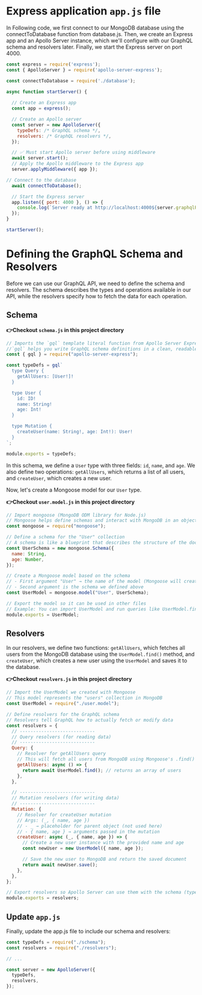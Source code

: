 # Express application `app.js` file

In Following code, we first connect to our MongoDB database using the connectToDatabase function from database.js. Then, we create an Express app and an Apollo Server instance, which we'll configure with our GraphQL schema and resolvers later. Finally, we start the Express server on port 4000.

```javascript
const express = require('express');
const { ApolloServer } = require('apollo-server-express');

const connectToDatabase = require('./database');

async function startServer() {
  
  // Create an Express app
  const app = express();

  // Create an Apollo server
  const server = new ApolloServer({
    typeDefs: /* GraphQL schema */,
    resolvers: /* GraphQL resolvers */,
  });

  // ✅ Must start Apollo server before using middleware
  await server.start();
  // Apply the Apollo middleware to the Express app
  server.applyMiddleware({ app });

// Connect to the database
  await connectToDatabase();

  // Start the Express server
  app.listen({ port: 4000 }, () => {
    console.log(`Server ready at http://localhost:4000${server.graphqlPath}`);
  });
}

startServer();
```

# Defining the GraphQL Schema and Resolvers

Before we can use our GraphQL API, we need to define the schema and resolvers. The schema describes the types and operations available in our API, while the resolvers specify how to fetch the data for each operation.

## Schema

**👉Checkout `schema.js` in this project directory**

```javascript
// Imports the `gql` template literal function from Apollo Server Express.
//`gql` helps you write GraphQL schema definitions in a clean, readable way.
const { gql } = require("apollo-server-express");

const typeDefs = gql`
  type Query {
    getAllUsers: [User!]!
  }

  type User {
    id: ID!
    name: String!
    age: Int!
  }

  type Mutation {
    createUser(name: String!, age: Int!): User!
  }
`;

module.exports = typeDefs;
```

In this schema, we define a `User` type with three fields: `id`, `name`, and `age`. We also define two operations: `getAllUsers`, which returns a list of all users, and `createUser`, which creates a new user.

Now, let's create a Mongoose model for our `User` type.

**👉Checkout `user.model.js` in this project directory**

```javascript
// Import mongoose (MongoDB ODM library for Node.js)
// Mongoose helps define schemas and interact with MongoDB in an object-oriented way
const mongoose = require("mongoose");

// Define a schema for the "User" collection
// A schema is like a blueprint that describes the structure of the documents in MongoDB
const UserSchema = new mongoose.Schema({
  name: String,
  age: Number,
});

// Create a Mongoose model based on the schema
// - First argument "User" → the name of the model (Mongoose will create a "users" collection in MongoDB)
// - Second argument is the schema we defined above
const UserModel = mongoose.model("User", UserSchema);

// Export the model so it can be used in other files
// Example: You can import UserModel and run queries like UserModel.find(), UserModel.create(), etc.
module.exports = UserModel;
```

## Resolvers

In our resolvers, we define two functions: `getAllUsers`, which fetches all users from the MongoDB database using the `UserModel.find()` method, and `createUser`, which creates a new user using the `UserModel` and saves it to the database.

**👉Checkout `resolvers.js` in this project directory**

```javascript
// Import the UserModel we created with Mongoose
// This model represents the "users" collection in MongoDB
const UserModel = require("./user.model");

// Define resolvers for the GraphQL schema
// Resolvers tell GraphQL how to actually fetch or modify data
const resolvers = {
  // ----------------------------
  // Query resolvers (for reading data)
  // ----------------------------
  Query: {
    // Resolver for getAllUsers query
    // This will fetch all users from MongoDB using Mongoose's .find() method
    getAllUsers: async () => {
      return await UserModel.find(); // returns an array of users
    },
  },

  // ----------------------------
  // Mutation resolvers (for writing data)
  // ----------------------------
  Mutation: {
    // Resolver for createUser mutation
    // Args: (_, { name, age })
    // - _ → placeholder for parent object (not used here)
    // - { name, age } → arguments passed in the mutation
    createUser: async (_, { name, age }) => {
      // Create a new user instance with the provided name and age
      const newUser = new UserModel({ name, age });

      // Save the new user to MongoDB and return the saved document
      return await newUser.save();
    },
  },
};

// Export resolvers so Apollo Server can use them with the schema (typeDefs)
module.exports = resolvers;
```

## Update `app.js`

Finally, update the app.js file to include our schema and resolvers:

```javascript
const typeDefs = require("./schema");
const resolvers = require("./resolvers");

// ...

const server = new ApolloServer({
  typeDefs,
  resolvers,
});
```